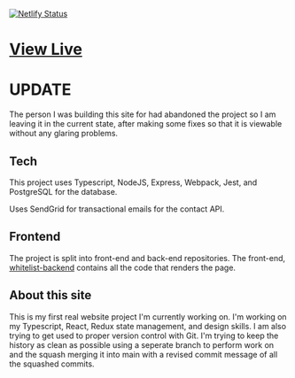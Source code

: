 [![Netlify Status](https://api.netlify.com/api/v1/badges/566ea990-2c37-4886-8c3b-b5b0d2077db2/deploy-status)](https://app.netlify.com/sites/whitelist-crypto/deploys)

# [View Live](https://whitelist-crypto.io)

# UPDATE

The person I was building this site for had abandoned the project so I am leaving it in the
current state, after making some fixes so that it is viewable without any glaring problems.

## Tech

This project uses Typescript, NodeJS, Express, Webpack, Jest, and PostgreSQL for the database.

Uses SendGrid for transactional emails for the contact API.

## Frontend

The project is split into front-end and back-end repositories. The front-end, [whitelist-backend](https://github.com/lgoodcode/whitelist)
contains all the code that renders the page.

## About this site

This is my first real website project I'm currently working on. I'm working on my Typescript,
React, Redux state management, and design skills. I am also trying to get used to proper
version control with Git. I'm trying to keep the history as clean as possible using a
seperate branch to perform work on and the squash merging it into main with a revised
commit message of all the squashed commits.
